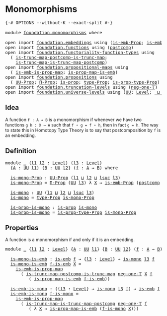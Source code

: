 # Monomorphisms

<pre class="Agda"><a id="26" class="Symbol">{-#</a> <a id="30" class="Keyword">OPTIONS</a> <a id="38" class="Pragma">--without-K</a> <a id="50" class="Pragma">--exact-split</a> <a id="64" class="Symbol">#-}</a>

<a id="69" class="Keyword">module</a> <a id="76" href="foundation.monomorphisms.html" class="Module">foundation.monomorphisms</a> <a id="101" class="Keyword">where</a>

<a id="108" class="Keyword">open</a> <a id="113" class="Keyword">import</a> <a id="120" href="foundation.embeddings.html" class="Module">foundation.embeddings</a> <a id="142" class="Keyword">using</a> <a id="148" class="Symbol">(</a><a id="149" href="foundation.embeddings.html#1301" class="Function">is-emb-Prop</a><a id="160" class="Symbol">;</a> <a id="162" href="foundation-core.embeddings.html#980" class="Function">is-emb</a><a id="168" class="Symbol">)</a>
<a id="170" class="Keyword">open</a> <a id="175" class="Keyword">import</a> <a id="182" href="foundation.functions.html" class="Module">foundation.functions</a> <a id="203" class="Keyword">using</a> <a id="209" class="Symbol">(</a><a id="210" href="foundation-core.functions.html#1106" class="Function">postcomp</a><a id="218" class="Symbol">)</a>
<a id="220" class="Keyword">open</a> <a id="225" class="Keyword">import</a> <a id="232" href="foundation.functoriality-function-types.html" class="Module">foundation.functoriality-function-types</a> <a id="272" class="Keyword">using</a>
  <a id="280" class="Symbol">(</a> <a id="282" href="foundation.functoriality-function-types.html#1256" class="Function">is-trunc-map-postcomp-is-trunc-map</a><a id="316" class="Symbol">;</a>
    <a id="322" href="foundation.functoriality-function-types.html#1624" class="Function">is-trunc-map-is-trunc-map-postcomp</a><a id="356" class="Symbol">)</a>
<a id="358" class="Keyword">open</a> <a id="363" class="Keyword">import</a> <a id="370" href="foundation.propositional-maps.html" class="Module">foundation.propositional-maps</a> <a id="400" class="Keyword">using</a>
  <a id="408" class="Symbol">(</a> <a id="410" href="foundation-core.propositional-maps.html#1524" class="Function">is-emb-is-prop-map</a><a id="428" class="Symbol">;</a> <a id="430" href="foundation-core.propositional-maps.html#1866" class="Function">is-prop-map-is-emb</a><a id="448" class="Symbol">)</a>
<a id="450" class="Keyword">open</a> <a id="455" class="Keyword">import</a> <a id="462" href="foundation.propositions.html" class="Module">foundation.propositions</a> <a id="486" class="Keyword">using</a>
  <a id="494" class="Symbol">(</a> <a id="496" href="foundation-core.propositions.html#1322" class="Function">UU-Prop</a><a id="503" class="Symbol">;</a> <a id="505" href="foundation.propositions.html#1941" class="Function">Π-Prop</a><a id="511" class="Symbol">;</a> <a id="513" href="foundation-core.propositions.html#1246" class="Function">is-prop</a><a id="520" class="Symbol">;</a> <a id="522" href="foundation-core.propositions.html#1424" class="Function">type-Prop</a><a id="531" class="Symbol">;</a> <a id="533" href="foundation-core.propositions.html#1491" class="Function">is-prop-type-Prop</a><a id="550" class="Symbol">)</a>
<a id="552" class="Keyword">open</a> <a id="557" class="Keyword">import</a> <a id="564" href="foundation.truncation-levels.html" class="Module">foundation.truncation-levels</a> <a id="593" class="Keyword">using</a> <a id="599" class="Symbol">(</a><a id="600" href="foundation-core.truncation-levels.html#435" class="Function">neg-one-𝕋</a><a id="609" class="Symbol">)</a>
<a id="611" class="Keyword">open</a> <a id="616" class="Keyword">import</a> <a id="623" href="foundation.universe-levels.html" class="Module">foundation.universe-levels</a> <a id="650" class="Keyword">using</a> <a id="656" class="Symbol">(</a><a id="657" href="foundation-core.universe-levels.html#222" class="Primitive">UU</a><a id="659" class="Symbol">;</a> <a id="661" href="Agda.Primitive.html#597" class="Postulate">Level</a><a id="666" class="Symbol">;</a> <a id="668" href="Agda.Primitive.html#810" class="Primitive Operator">_⊔_</a><a id="671" class="Symbol">;</a> <a id="673" href="Agda.Primitive.html#780" class="Primitive">lsuc</a><a id="677" class="Symbol">)</a>
</pre>
## Idea
A function `f : A → B` is a monomorphism if whenever we have two functions `g h : X → A` such that `f ∘ g = f ∘ h`, then in fact `g = h`. The way to state this in Homotopy Type Theory is to say that postcomposition by `f` is an embedding.

## Definition

<pre class="Agda"><a id="955" class="Keyword">module</a> <a id="962" href="foundation.monomorphisms.html#962" class="Module">_</a> <a id="964" class="Symbol">{</a><a id="965" href="foundation.monomorphisms.html#965" class="Bound">l1</a> <a id="968" href="foundation.monomorphisms.html#968" class="Bound">l2</a> <a id="971" class="Symbol">:</a> <a id="973" href="Agda.Primitive.html#597" class="Postulate">Level</a><a id="978" class="Symbol">}</a> <a id="980" class="Symbol">(</a><a id="981" href="foundation.monomorphisms.html#981" class="Bound">l3</a> <a id="984" class="Symbol">:</a> <a id="986" href="Agda.Primitive.html#597" class="Postulate">Level</a><a id="991" class="Symbol">)</a>
  <a id="995" class="Symbol">{</a><a id="996" href="foundation.monomorphisms.html#996" class="Bound">A</a> <a id="998" class="Symbol">:</a> <a id="1000" href="foundation-core.universe-levels.html#222" class="Primitive">UU</a> <a id="1003" href="foundation.monomorphisms.html#965" class="Bound">l1</a><a id="1005" class="Symbol">}</a> <a id="1007" class="Symbol">{</a><a id="1008" href="foundation.monomorphisms.html#1008" class="Bound">B</a> <a id="1010" class="Symbol">:</a> <a id="1012" href="foundation-core.universe-levels.html#222" class="Primitive">UU</a> <a id="1015" href="foundation.monomorphisms.html#968" class="Bound">l2</a><a id="1017" class="Symbol">}</a> <a id="1019" class="Symbol">(</a><a id="1020" href="foundation.monomorphisms.html#1020" class="Bound">f</a> <a id="1022" class="Symbol">:</a> <a id="1024" href="foundation.monomorphisms.html#996" class="Bound">A</a> <a id="1026" class="Symbol">→</a> <a id="1028" href="foundation.monomorphisms.html#1008" class="Bound">B</a><a id="1029" class="Symbol">)</a> <a id="1031" class="Keyword">where</a>

  <a id="1040" href="foundation.monomorphisms.html#1040" class="Function">is-mono-Prop</a> <a id="1053" class="Symbol">:</a> <a id="1055" href="foundation-core.propositions.html#1322" class="Function">UU-Prop</a> <a id="1063" class="Symbol">(</a><a id="1064" href="foundation.monomorphisms.html#965" class="Bound">l1</a> <a id="1067" href="Agda.Primitive.html#810" class="Primitive Operator">⊔</a> <a id="1069" href="foundation.monomorphisms.html#968" class="Bound">l2</a> <a id="1072" href="Agda.Primitive.html#810" class="Primitive Operator">⊔</a> <a id="1074" href="Agda.Primitive.html#780" class="Primitive">lsuc</a> <a id="1079" href="foundation.monomorphisms.html#981" class="Bound">l3</a><a id="1081" class="Symbol">)</a>
  <a id="1085" href="foundation.monomorphisms.html#1040" class="Function">is-mono-Prop</a> <a id="1098" class="Symbol">=</a> <a id="1100" href="foundation.propositions.html#1941" class="Function">Π-Prop</a> <a id="1107" class="Symbol">(</a><a id="1108" href="foundation-core.universe-levels.html#222" class="Primitive">UU</a> <a id="1111" href="foundation.monomorphisms.html#981" class="Bound">l3</a><a id="1113" class="Symbol">)</a> <a id="1115" class="Symbol">λ</a> <a id="1117" href="foundation.monomorphisms.html#1117" class="Bound">X</a> <a id="1119" class="Symbol">→</a> <a id="1121" href="foundation.embeddings.html#1301" class="Function">is-emb-Prop</a> <a id="1133" class="Symbol">(</a><a id="1134" href="foundation-core.functions.html#1106" class="Function">postcomp</a> <a id="1143" href="foundation.monomorphisms.html#1117" class="Bound">X</a> <a id="1145" href="foundation.monomorphisms.html#1020" class="Bound">f</a><a id="1146" class="Symbol">)</a>

  <a id="1151" href="foundation.monomorphisms.html#1151" class="Function">is-mono</a> <a id="1159" class="Symbol">:</a> <a id="1161" href="foundation-core.universe-levels.html#222" class="Primitive">UU</a> <a id="1164" class="Symbol">(</a><a id="1165" href="foundation.monomorphisms.html#965" class="Bound">l1</a> <a id="1168" href="Agda.Primitive.html#810" class="Primitive Operator">⊔</a> <a id="1170" href="foundation.monomorphisms.html#968" class="Bound">l2</a> <a id="1173" href="Agda.Primitive.html#810" class="Primitive Operator">⊔</a> <a id="1175" href="Agda.Primitive.html#780" class="Primitive">lsuc</a> <a id="1180" href="foundation.monomorphisms.html#981" class="Bound">l3</a><a id="1182" class="Symbol">)</a>
  <a id="1186" href="foundation.monomorphisms.html#1151" class="Function">is-mono</a> <a id="1194" class="Symbol">=</a> <a id="1196" href="foundation-core.propositions.html#1424" class="Function">type-Prop</a> <a id="1206" href="foundation.monomorphisms.html#1040" class="Function">is-mono-Prop</a>

  <a id="1222" href="foundation.monomorphisms.html#1222" class="Function">is-prop-is-mono</a> <a id="1238" class="Symbol">:</a> <a id="1240" href="foundation-core.propositions.html#1246" class="Function">is-prop</a> <a id="1248" href="foundation.monomorphisms.html#1151" class="Function">is-mono</a>
  <a id="1258" href="foundation.monomorphisms.html#1222" class="Function">is-prop-is-mono</a> <a id="1274" class="Symbol">=</a> <a id="1276" href="foundation-core.propositions.html#1491" class="Function">is-prop-type-Prop</a> <a id="1294" href="foundation.monomorphisms.html#1040" class="Function">is-mono-Prop</a>
</pre>
## Properties
A function is a monomorphism if and only if it is an embedding.

<pre class="Agda"><a id="1399" class="Keyword">module</a> <a id="1406" href="foundation.monomorphisms.html#1406" class="Module">_</a> <a id="1408" class="Symbol">{</a><a id="1409" href="foundation.monomorphisms.html#1409" class="Bound">l1</a> <a id="1412" href="foundation.monomorphisms.html#1412" class="Bound">l2</a> <a id="1415" class="Symbol">:</a> <a id="1417" href="Agda.Primitive.html#597" class="Postulate">Level</a><a id="1422" class="Symbol">}</a> <a id="1424" class="Symbol">{</a><a id="1425" href="foundation.monomorphisms.html#1425" class="Bound">A</a> <a id="1427" class="Symbol">:</a> <a id="1429" href="foundation-core.universe-levels.html#222" class="Primitive">UU</a> <a id="1432" href="foundation.monomorphisms.html#1409" class="Bound">l1</a><a id="1434" class="Symbol">}</a> <a id="1436" class="Symbol">{</a><a id="1437" href="foundation.monomorphisms.html#1437" class="Bound">B</a> <a id="1439" class="Symbol">:</a> <a id="1441" href="foundation-core.universe-levels.html#222" class="Primitive">UU</a> <a id="1444" href="foundation.monomorphisms.html#1412" class="Bound">l2</a><a id="1446" class="Symbol">}</a> <a id="1448" class="Symbol">(</a><a id="1449" href="foundation.monomorphisms.html#1449" class="Bound">f</a> <a id="1451" class="Symbol">:</a> <a id="1453" href="foundation.monomorphisms.html#1425" class="Bound">A</a> <a id="1455" class="Symbol">→</a> <a id="1457" href="foundation.monomorphisms.html#1437" class="Bound">B</a><a id="1458" class="Symbol">)</a> <a id="1460" class="Keyword">where</a>

  <a id="1469" href="foundation.monomorphisms.html#1469" class="Function">is-mono-is-emb</a> <a id="1484" class="Symbol">:</a> <a id="1486" href="foundation-core.embeddings.html#980" class="Function">is-emb</a> <a id="1493" href="foundation.monomorphisms.html#1449" class="Bound">f</a> <a id="1495" class="Symbol">→</a> <a id="1497" class="Symbol">{</a><a id="1498" href="foundation.monomorphisms.html#1498" class="Bound">l3</a> <a id="1501" class="Symbol">:</a> <a id="1503" href="Agda.Primitive.html#597" class="Postulate">Level</a><a id="1508" class="Symbol">}</a> <a id="1510" class="Symbol">→</a> <a id="1512" href="foundation.monomorphisms.html#1151" class="Function">is-mono</a> <a id="1520" href="foundation.monomorphisms.html#1498" class="Bound">l3</a> <a id="1523" href="foundation.monomorphisms.html#1449" class="Bound">f</a>
  <a id="1527" href="foundation.monomorphisms.html#1469" class="Function">is-mono-is-emb</a> <a id="1542" href="foundation.monomorphisms.html#1542" class="Bound">f-is-emb</a> <a id="1551" href="foundation.monomorphisms.html#1551" class="Bound">X</a> <a id="1553" class="Symbol">=</a>
    <a id="1559" href="foundation-core.propositional-maps.html#1524" class="Function">is-emb-is-prop-map</a>
      <a id="1584" class="Symbol">(</a> <a id="1586" href="foundation.functoriality-function-types.html#1256" class="Function">is-trunc-map-postcomp-is-trunc-map</a> <a id="1621" href="foundation-core.truncation-levels.html#435" class="Function">neg-one-𝕋</a> <a id="1631" href="foundation.monomorphisms.html#1551" class="Bound">X</a> <a id="1633" href="foundation.monomorphisms.html#1449" class="Bound">f</a>
         <a id="1644" class="Symbol">(</a> <a id="1646" href="foundation-core.propositional-maps.html#1866" class="Function">is-prop-map-is-emb</a> <a id="1665" href="foundation.monomorphisms.html#1542" class="Bound">f-is-emb</a><a id="1673" class="Symbol">))</a>

  <a id="1679" href="foundation.monomorphisms.html#1679" class="Function">is-emb-is-mono</a> <a id="1694" class="Symbol">:</a> <a id="1696" class="Symbol">({</a><a id="1698" href="foundation.monomorphisms.html#1698" class="Bound">l3</a> <a id="1701" class="Symbol">:</a> <a id="1703" href="Agda.Primitive.html#597" class="Postulate">Level</a><a id="1708" class="Symbol">}</a> <a id="1710" class="Symbol">→</a> <a id="1712" href="foundation.monomorphisms.html#1151" class="Function">is-mono</a> <a id="1720" href="foundation.monomorphisms.html#1698" class="Bound">l3</a> <a id="1723" href="foundation.monomorphisms.html#1449" class="Bound">f</a><a id="1724" class="Symbol">)</a> <a id="1726" class="Symbol">→</a> <a id="1728" href="foundation-core.embeddings.html#980" class="Function">is-emb</a> <a id="1735" href="foundation.monomorphisms.html#1449" class="Bound">f</a>
  <a id="1739" href="foundation.monomorphisms.html#1679" class="Function">is-emb-is-mono</a> <a id="1754" href="foundation.monomorphisms.html#1754" class="Bound">f-is-mono</a> <a id="1764" class="Symbol">=</a>
    <a id="1770" href="foundation-core.propositional-maps.html#1524" class="Function">is-emb-is-prop-map</a>
      <a id="1795" class="Symbol">(</a> <a id="1797" href="foundation.functoriality-function-types.html#1624" class="Function">is-trunc-map-is-trunc-map-postcomp</a> <a id="1832" href="foundation-core.truncation-levels.html#435" class="Function">neg-one-𝕋</a> <a id="1842" href="foundation.monomorphisms.html#1449" class="Bound">f</a>
         <a id="1853" class="Symbol">(</a> <a id="1855" class="Symbol">λ</a> <a id="1857" href="foundation.monomorphisms.html#1857" class="Bound">X</a> <a id="1859" class="Symbol">→</a> <a id="1861" href="foundation-core.propositional-maps.html#1866" class="Function">is-prop-map-is-emb</a> <a id="1880" class="Symbol">(</a><a id="1881" href="foundation.monomorphisms.html#1754" class="Bound">f-is-mono</a> <a id="1891" href="foundation.monomorphisms.html#1857" class="Bound">X</a><a id="1892" class="Symbol">)))</a>
</pre>